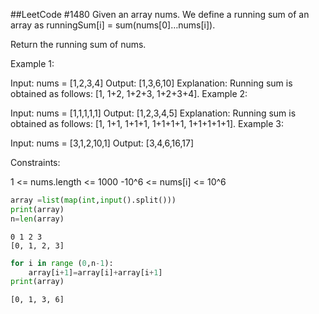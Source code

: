##LeetCode #1480
Given an array nums. We define a running sum of an array as runningSum[i] = sum(nums[0]…nums[i]).

Return the running sum of nums.

 

Example 1:

Input: nums = [1,2,3,4]
Output: [1,3,6,10]
Explanation: Running sum is obtained as follows: [1, 1+2, 1+2+3, 1+2+3+4].
Example 2:

Input: nums = [1,1,1,1,1]
Output: [1,2,3,4,5]
Explanation: Running sum is obtained as follows: [1, 1+1, 1+1+1, 1+1+1+1, 1+1+1+1+1].
Example 3:

Input: nums = [3,1,2,10,1]
Output: [3,4,6,16,17]
 

Constraints:

1 <= nums.length <= 1000
-10^6 <= nums[i] <= 10^6


```python
array =list(map(int,input().split()))
print(array)
n=len(array)
```

    0 1 2 3
    [0, 1, 2, 3]
    


```python
for i in range (0,n-1):
    array[i+1]=array[i]+array[i+1]
print(array)
```

    [0, 1, 3, 6]
    


```python

```
